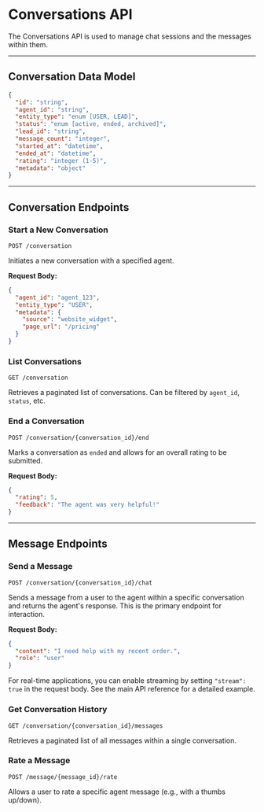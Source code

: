 # Conversations API

The Conversations API is used to manage chat sessions and the messages within them.

---

## Conversation Data Model

```json
{
  "id": "string",
  "agent_id": "string", 
  "entity_type": "enum [USER, LEAD]",
  "status": "enum [active, ended, archived]",
  "lead_id": "string",
  "message_count": "integer",
  "started_at": "datetime",
  "ended_at": "datetime",
  "rating": "integer (1-5)",
  "metadata": "object"
}
```

---

## Conversation Endpoints

### Start a New Conversation

`POST /conversation`

Initiates a new conversation with a specified agent.

**Request Body:**
```json
{
  "agent_id": "agent_123",
  "entity_type": "USER",
  "metadata": {
    "source": "website_widget",
    "page_url": "/pricing"
  }
}
```

### List Conversations

`GET /conversation`

Retrieves a paginated list of conversations. Can be filtered by `agent_id`, `status`, etc.

### End a Conversation

`POST /conversation/{conversation_id}/end`

Marks a conversation as `ended` and allows for an overall rating to be submitted.

**Request Body:**
```json
{
  "rating": 5,
  "feedback": "The agent was very helpful!"
}
```

---

## Message Endpoints

### Send a Message

`POST /conversation/{conversation_id}/chat`

Sends a message from a user to the agent within a specific conversation and returns the agent's response. This is the primary endpoint for interaction.

**Request Body:**
```json
{
  "content": "I need help with my recent order.",
  "role": "user"
}
```

For real-time applications, you can enable streaming by setting `"stream": true` in the request body. See the main API reference for a detailed example.

### Get Conversation History

`GET /conversation/{conversation_id}/messages`

Retrieves a paginated list of all messages within a single conversation.

### Rate a Message

`POST /message/{message_id}/rate`

Allows a user to rate a specific agent message (e.g., with a thumbs up/down).
